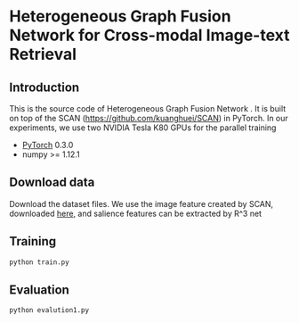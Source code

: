 # Heterogeneous Graph Fusion Network for Cross-modal Image-text Retrieval 


## Introduction
This is the source code of Heterogeneous Graph Fusion Network . It is built on top of the SCAN (https://github.com/kuanghuei/SCAN) in PyTorch. In our experiments, we use two NVIDIA Tesla K80 GPUs for the parallel training 
* [PyTorch](http://pytorch.org/) 0.3.0
* numpy >= 1.12.1

## Download data
Download the dataset files. We use the image feature created by SCAN, downloaded [here](https://github.com/kuanghuei/SCAN), and salience features can be extracted by  R^3 net

## Training

```bash
python train.py
```
## Evaluation
```bash
python evalution1.py
```



